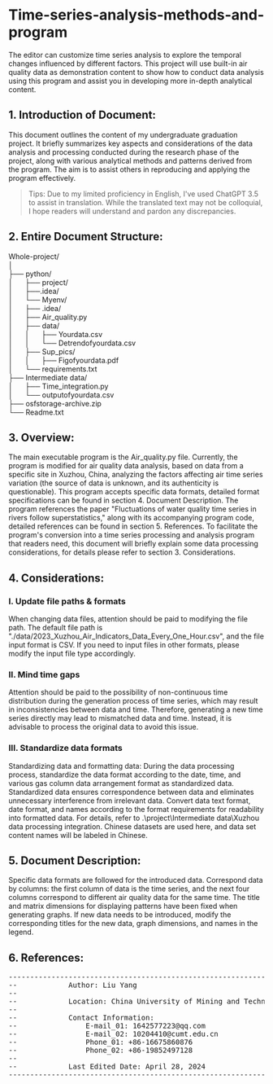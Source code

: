 # Time-series-analysis-methods-and-program
The editor can customize time series analysis to explore the temporal changes influenced by different factors. This project will use built-in air quality data as demonstration content to show how to conduct data analysis using this program and assist you in developing more in-depth analytical content.

## 1. Introduction of Document:

This document outlines the content of my undergraduate graduation project. 
It briefly summarizes key aspects and considerations of the data analysis and processing conducted during the research phase of the project, along with various analytical methods and patterns derived from the program. 
The aim is to assist others in reproducing and applying the program effectively. 

>Tips: Due to my limited proficiency in English, I've used ChatGPT 3.5 to assist in translation. 
While the translated text may not be colloquial, I hope readers will understand and pardon any discrepancies.



## 2. Entire Document Structure:
Whole-project/  
│  
├── python/  
│&nbsp;&nbsp;&nbsp;&nbsp;&nbsp;&nbsp;├── project/  
│&nbsp;&nbsp;&nbsp;&nbsp;&nbsp;&nbsp;├──.idea/  
│&nbsp;&nbsp;&nbsp;&nbsp;&nbsp;&nbsp;└── Myenv/  
│&nbsp;&nbsp;&nbsp;&nbsp;&nbsp;&nbsp;├── .idea/  
│&nbsp;&nbsp;&nbsp;&nbsp;&nbsp;&nbsp;├── Air_quality.py  
│&nbsp;&nbsp;&nbsp;&nbsp;&nbsp;&nbsp;├── data/  
│&nbsp;&nbsp;&nbsp;&nbsp;&nbsp;&nbsp;│&nbsp;&nbsp;&nbsp;&nbsp;&nbsp;&nbsp;├── Yourdata.csv  
│&nbsp;&nbsp;&nbsp;&nbsp;&nbsp;&nbsp;│&nbsp;&nbsp;&nbsp;&nbsp;&nbsp;&nbsp;└── Detrendofyourdata.csv  
│&nbsp;&nbsp;&nbsp;&nbsp;&nbsp;&nbsp;├── Sup_pics/  
│&nbsp;&nbsp;&nbsp;&nbsp;&nbsp;&nbsp;│&nbsp;&nbsp;&nbsp;&nbsp;&nbsp;&nbsp;├── Figofyourdata.pdf  
│&nbsp;&nbsp;&nbsp;&nbsp;&nbsp;&nbsp;└── requirements.txt  
├── Intermediate data/  
│&nbsp;&nbsp;&nbsp;&nbsp;&nbsp;&nbsp;├── Time_integration.py  
│&nbsp;&nbsp;&nbsp;&nbsp;&nbsp;&nbsp;└── outputofyourdata.csv  
├── osfstorage-archive.zip  
└── Readme.txt  

## 3. Overview:
The main executable program is the Air_quality.py file. Currently, the program is modified for air quality data analysis, based on data from a specific site in Xuzhou, China, analyzing the factors affecting air time series variation (the source of data is unknown, and its authenticity is questionable). This program accepts specific data formats, detailed format specifications can be found in section 4. Document Description. The program references the paper "Fluctuations of water quality time series in rivers follow superstatistics," along with its accompanying program code, detailed references can be found in section 5. References. To facilitate the program's conversion into a time series processing and analysis program that readers need, this document will briefly explain some data processing considerations, for details please refer to section 3. Considerations.

## 4. Considerations:
### Ⅰ. Update file paths & formats
When changing data files, attention should be paid to modifying the file path. The default file path is "./data/2023_Xuzhou_Air_Indicators_Data_Every_One_Hour.csv", and the file input format is CSV. If you need to input files in other formats, please modify the input file type accordingly.

### Ⅱ. Mind time gaps
Attention should be paid to the possibility of non-continuous time distribution during the generation process of time series, which may result in inconsistencies between data and time. Therefore, generating a new time series directly may lead to mismatched data and time. Instead, it is advisable to process the original data to avoid this issue.

### Ⅲ. Standardize data formats
Standardizing data and formatting data: During the data processing process, standardize the data format according to the date, time, and various gas column data arrangement format as standardized data. Standardized data ensures correspondence between data and eliminates unnecessary interference from irrelevant data. Convert data text format, date format, and names according to the format requirements for readability into formatted data. For details, refer to .\project\Intermediate data\Xuzhou data processing integration. Chinese datasets are used here, and data set content names will be labeled in Chinese.

## 5. Document Description:
Specific data formats are followed for the introduced data. Correspond data by columns: the first column of data is the time series, and the next four columns correspond to different air quality data for the same time. The title and matrix dimensions for displaying patterns have been fixed when generating graphs. If new data needs to be introduced, modify the corresponding titles for the new data, graph dimensions, and names in the legend.

## 6. References:











<pre>-----------------------------------------------------------------------------
--            Author: Liu Yang                                             --
--                                                                         --
--            Location: China University of Mining and Technology          --
--                                                                         --
--            Contact Information:                                         --
--                E-mail_01: 1642577223@qq.com                             --
--                E-mail_02: 10204410@cumt.edu.cn                          --
--                Phone_01: +86-16675860876                                --
--                Phone_02: +86-19852497128                                --
--                                                                         --
--            Last Edited Date: April 28, 2024                             --
-----------------------------------------------------------------------------</pre>


